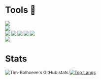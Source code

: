 # Tools 🔨
![](https://img.shields.io/badge/OS-Windows-informational?style=flat&logo=<LOGO_NAME>&logoColor=white&color=0078D6)
<br>
![](https://img.shields.io/badge/Framework-Django-informational?style=flat&logo=<LOGO_NAME>&logoColor=white&color=092E20)
<br>
![](https://img.shields.io/badge/Language-Python-informational?style=flat&logo=<LOGO_NAME>&logoColor=white&color=3776AB)
![](https://img.shields.io/badge/Language-Javascript-informational?style=flat&logo=<LOGO_NAME>&logoColor=white&color=F7DF1E)
![](https://img.shields.io/badge/Language-HTML-informational?style=flat&logo=<LOGO_NAME>&logoColor=white&color=E34F26)
![](https://img.shields.io/badge/Language-CSS/Bootstrap-informational?style=flat&logo=<LOGO_NAME>&logoColor=white&color=7952B3)
![](https://img.shields.io/badge/Language-Batch-informational?style=flat&logo=<LOGO_NAME>&logoColor=white&color=FF0000)
<br>
![](https://img.shields.io/badge/Deployment-Heroku-informational?style=flat&logo=<LOGO_NAME>&logoColor=white&color=430098)


# Stats
![Tim-Bolhoeve's GitHub stats](https://github-readme-stats.vercel.app/api?username=Tim-Bolhoeve&show_icons=true&theme=radical)
[![Top Langs](https://github-readme-stats.vercel.app/api/top-langs/?username=TimBolhoeve-DBG&layout=compact&theme=radical)](https://github.com/TimBolhoeve-DBG/bestelapp)


